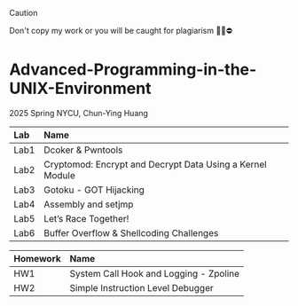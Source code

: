 > [!CAUTION]
> Don't copy my work or you will be caught for plagiarism 🙅‍♂️⛔️
# Advanced-Programming-in-the-UNIX-Environment

2025 Spring NYCU, Chun-Ying Huang

| Lab | Name |
| :--- | :---|
| Lab1 | Dcoker & Pwntools |
| Lab2 | Cryptomod: Encrypt and Decrypt Data Using a Kernel Module |
| Lab3 | Gotoku - GOT Hijacking |
| Lab4 | Assembly and setjmp |
| Lab5 | Let’s Race Together! |
| Lab6 | Buffer Overflow & Shellcoding Challenges |

| Homework | Name |
| :--- | :--- |
| HW1 | System Call Hook and Logging - Zpoline |
| HW2 | Simple Instruction Level Debugger |

